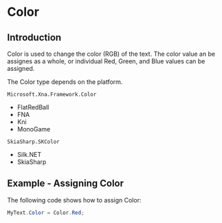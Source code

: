 # Color

## Introduction

Color is used to change the color (RGB) of the text. The color value an be assignes as a whole, or individual Red, Green, and Blue values can be assigned.

The Color type depends on the platform.

`Microsoft.Xna.Framework.Color`

* FlatRedBall
* FNA
* Kni
* MonoGame

`SkiaSharp.SKColor`

* Silk.NET
* SkiaSharp

## Example - Assigning Color

The following code shows how to assign Color:

```csharp
MyText.Color = Color.Red;
```
